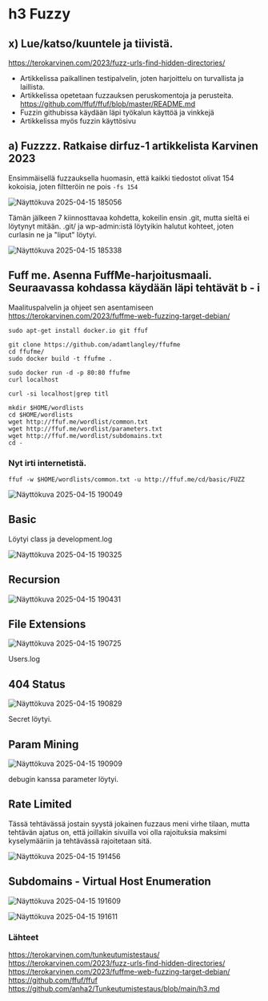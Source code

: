 # h3 Fuzzy
## x) Lue/katso/kuuntele ja tiivistä.
https://terokarvinen.com/2023/fuzz-urls-find-hidden-directories/
- Artikkelissa paikallinen testipalvelin, joten harjoittelu on turvallista ja laillista.
- Artikkelissa opetetaan fuzzauksen peruskomentoja ja perusteita.
https://github.com/ffuf/ffuf/blob/master/README.md
- Fuzzin githubissa käydään läpi työkalun käyttöä ja vinkkejä
- Artikkelissa myös fuzzin käyttösivu

## a) Fuzzzz. Ratkaise dirfuz-1 artikkelista Karvinen 2023
Ensimmäisellä fuzzauksella huomasin, että kaikki tiedostot olivat 154 kokoisia, joten filtteröin ne pois ```-fs 154```

![Näyttökuva 2025-04-15 185056](https://github.com/user-attachments/assets/3cfa3c88-35b6-4195-8a90-2acbdc4484e9)

Tämän jälkeen 7 kiinnosttavaa kohdetta, kokeilin ensin .git, mutta sieltä ei löytynyt mitään.
.git/ ja wp-admin:istä löytyikin halutut kohteet, joten curlasin ne ja "liput" löytyi.

![Näyttökuva 2025-04-15 185338](https://github.com/user-attachments/assets/aee9ce3f-5d9d-41a8-bf30-18da6ef578e3)

## Fuff me. Asenna FuffMe-harjoitusmaali. Seuraavassa kohdassa käydään läpi tehtävät b - i
Maalituspalvelin ja ohjeet sen asentamiseen https://terokarvinen.com/2023/fuffme-web-fuzzing-target-debian/
``` 
sudo apt-get install docker.io git ffuf

git clone https://github.com/adamtlangley/ffufme
cd ffufme/
sudo docker build -t ffufme .

sudo docker run -d -p 80:80 ffufme
curl localhost

curl -si localhost|grep titl

mkdir $HOME/wordlists
cd $HOME/wordlists
wget http://ffuf.me/wordlist/common.txt
wget http://ffuf.me/wordlist/parameters.txt
wget http://ffuf.me/wordlist/subdomains.txt
cd -
````
### Nyt irti internetistä.
```
ffuf -w $HOME/wordlists/common.txt -u http://ffuf.me/cd/basic/FUZZ
```

![Näyttökuva 2025-04-15 190049](https://github.com/user-attachments/assets/12cedaf0-9cff-432f-8889-6f0b3f39715d)

## Basic
Löytyi class ja development.log

![Näyttökuva 2025-04-15 190325](https://github.com/user-attachments/assets/c59250e5-afe8-422a-ae1c-5a767844e801)

## Recursion

![Näyttökuva 2025-04-15 190431](https://github.com/user-attachments/assets/373fea72-1340-4ab7-8bde-820bd06b701e)

## File Extensions

![Näyttökuva 2025-04-15 190725](https://github.com/user-attachments/assets/cf7ad3be-b3f4-4e96-98b6-bb1af9392918)

Users.log

## 404 Status

![Näyttökuva 2025-04-15 190829](https://github.com/user-attachments/assets/59f7bf04-9b9a-4c44-aa15-d60a9e53fe76)

Secret löytyi.

## Param Mining

![Näyttökuva 2025-04-15 190909](https://github.com/user-attachments/assets/f4549d66-eec9-4ff7-b333-41b671155f60)

debugin kanssa parameter löytyi.

## Rate Limited
Tässä tehtävässä jostain syystä jokainen fuzzaus meni virhe tilaan, mutta tehtävän ajatus on, että joillakin sivuilla voi olla rajoituksia maksimi kyselymääriin ja tehtävässä rajoitetaan sitä.

![Näyttökuva 2025-04-15 191456](https://github.com/user-attachments/assets/75a294d5-7cdf-45ba-9169-a54d54f2bcd6)

## Subdomains - Virtual Host Enumeration

![Näyttökuva 2025-04-15 191609](https://github.com/user-attachments/assets/6baa325d-0f99-457d-be5a-e187f929cbd0)

![Näyttökuva 2025-04-15 191611](https://github.com/user-attachments/assets/815331e1-79cb-4a21-93a4-a0df3c3ffaba)


### Lähteet
https://terokarvinen.com/tunkeutumistestaus/
https://terokarvinen.com/2023/fuzz-urls-find-hidden-directories/
https://terokarvinen.com/2023/fuffme-web-fuzzing-target-debian/
https://github.com/ffuf/ffuf
https://github.com/anha2/Tunkeutumistestaus/blob/main/h3.md

